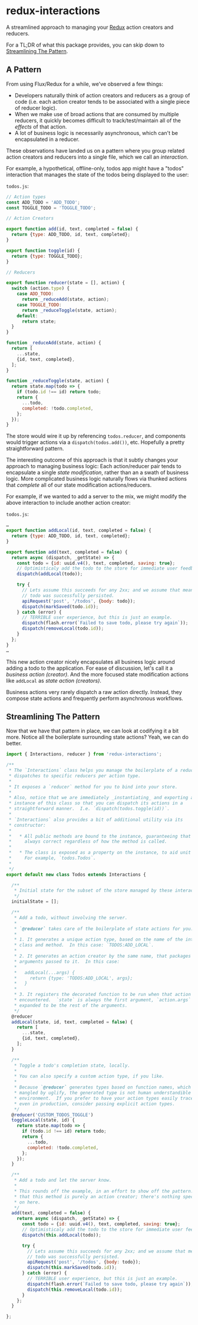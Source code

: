 # redux-interactions

A streamlined approach to managing your [Redux](http://redux.js.org/) action creators and reducers.

For a TL;DR of what this package provides, you can skip down to [Streamlining The Pattern](#streamlining-the-pattern).


## A Pattern

From using Flux/Redux for a while, we've observed a few things:

* Developers naturally think of action creators and reducers as a group of code (i.e. each action creator tends to be associated with a single piece of reducer logic).
* When we make use of broad actions that are consumed by multiple reducers, it quickly becomes difficult to track/test/maintain all of the _effects_ of that action.
* A lot of business logic is necessarily asynchronous, which can't be encapsulated in a reducer.

These observations have landed us on a pattern where you group related action creators and reducers into a single file, which we call an _interaction_.

For example, a hypothetical, offline-only, todos app might have a "todos" interaction that manages the state of the todos being displayed to the user:

`todos.js`:
```js
// Action types
const ADD_TODO = 'ADD_TODO';
const TOGGLE_TODO = 'TOGGLE_TODO';

// Action Creators

export function add(id, text, completed = false) {
  return {type: ADD_TODO, id, text, completed};
}

export function toggle(id) {
  return {type: TOGGLE_TODO};
}

// Reducers

export function reducer(state = [], action) {
  switch (action.type) {
    case ADD_TODO:
      return _reduceAdd(state, action);
    case TOGGLE_TODO:
      return _reduceToggle(state, action);
    default:
      return state;
  }
}

function _reduceAdd(state, action) {
  return [
    ...state,
    {id, text, completed},
  ];
}

function _reduceToggle(state, action) {
  return state.map(todo => {
    if (todo.id !== id) return todo;
    return {
      ...todo,
      completed: !todo.completed,
    };
  });
}
```

The store would wire it up by referencing `todos.reducer`, and components would trigger actions via a `dispatch(todos.add())`, etc.  Hopefully a pretty straightforward pattern.

The interesting outcome of this approach is that it subtly changes your approach to managing business logic: Each action/reducer pair tends to encapsulate a single _state modification_, rather than an a swath of business logic.  More complicated business logic naturally flows via thunked actions that _complete_ all of our state modification actions/reducers.

For example, if we wanted to add a server to the mix, we might modify the above interaction to include another action creator:

`todos.js`:
```js
…
export function addLocal(id, text, completed = false) {
  return {type: ADD_TODO, id, text, completed};
}

export function add(text, completed = false) {
  return async (dispatch, _getState) => {
    const todo = {id: uuid.v4(), text, completed, saving: true};
    // Optimisticaly add the todo to the store for immediate user feedback.
    dispatch(addLocal(todo));

    try {
      // Lets assume this succeeds for any 2xx; and we assume that means the
      // todo was successfully persisted.
      apiRequest('post', '/todos', {body: todo});
      dispatch(markSaved(todo.id));
    } catch (error) {
      // TERRIBLE user experience, but this is just an example.
      dispatch(flash.error(`Failed to save todo, please try again`));
      dispatch(removeLocal(todo.id));
    }
  };
}
…
```

This new action creator nicely encapsulates all business logic around adding a todo to the application.  For ease of discussion, let's call it a _business action (creator)_.  And the more focused state modification actions like `addLocal` as _state action (creators)_.

Business actions very rarely dispatch a raw action directly.  Instead, they compose state actions and frequently perform asynchronous workflows.


## Streamlining The Pattern

Now that we have that pattern in place, we can look at codifying it a bit more.  Notice all the boilerplate surrounding state actions?  Yeah, we can do better.

```js
import { Interactions, reducer } from 'redux-interactions';

/**
 * The `Interactions` class helps you manage the boilerplate of a reducer that
 * dispatches to specific reducers per action type.
 *
 * It exposes a `reducer` method for you to bind into your store.
 *
 * Also, notice that we are immediately _instantiating_ and exporting an
 * instance of this class so that you can dispatch its actions in a
 * straightforward manner.  I.e. `dispatch(todos.toggle(id))`.
 *
 * `Interactions` also provides a bit of additional utility via its
 * constructor:
 *
 *   * All public methods are bound to the instance, guaranteeing that `this` is
 *     always correct regardless of how the method is called.
 *
 *   * The class is exposed as a property on the instance, to aid unit testing.
 *     For example, `todos.Todos`.
 *
 */
export default new class Todos extends Interactions {

  /**
   * Initial state for the subset of the store managed by these interactions.
   */
  initialState = [];

  /**
   * Add a todo, without involving the server.
   *
   * `@reducer` takes care of the boilerplate of state actions for you:
   *
   * 1. It generates a unique action type, based on the name of the interactions
   * class and method.  In this case: `TODOS:ADD_LOCAL`.
   *
   * 2. It generates an action creator by the same name, that packages up any
   * arguments passed to it.  In this case:
   *
   *   addLocal(...args) {
   *     return {type: 'TODOS:ADD_LOCAL', args};
   *   }
   *
   * 3. It registers the decorated function to be run when that action type is
   * encountered.  `state` is always the first argument, `action.args` are
   * expanded to be the rest of the arguments.
   */
  @reducer
  addLocal(state, id, text, completed = false) {
    return [
      ...state,
      {id, text, completed},
    ];
  }

  /**
   * Toggle a todo's completion state, locally.
   *
   * You can also specify a custom action type, if you like.
   *
   * Because `@reducer` generates types based on function names, which can be
   * mangled by uglify, the generated type is not human understandible in that
   * environment.  If you prefer to have your action types easily traceable,
   * even in production, consider passing explicit action types.
   */
  @reducer('CUSTOM_TODOS_TOGGLE')
  toggleLocal(state, id) {
    return state.map(todo => {
      if (todo.id !== id) return todo;
      return {
        ...todo,
        completed: !todo.completed,
      };
    });
  }

  /**
   * Add a todo and let the server know.
   *
   * This rounds off the example, in an effort to show off the pattern.  Note
   * that this method is purely an action creator; there's nothing special going
   * on here.
   */
  add(text, completed = false) {
    return async (dispatch, _getState) => {
      const todo = {id: uuid.v4(), text, completed, saving: true};
      // Optimisticaly add the todo to the store for immediate user feedback.
      dispatch(this.addLocal(todo));

      try {
        // Lets assume this succeeds for any 2xx; and we assume that means the
        // todo was successfully persisted.
        apiRequest('post', '/todos', {body: todo});
        dispatch(this.markSaved(todo.id));
      } catch (error) {
        // TERRIBLE user experience, but this is just an example.
        dispatch(flash.error(`Failed to save todo, please try again`));
        dispatch(this.removeLocal(todo.id));
      }
    };
  }

};
```
